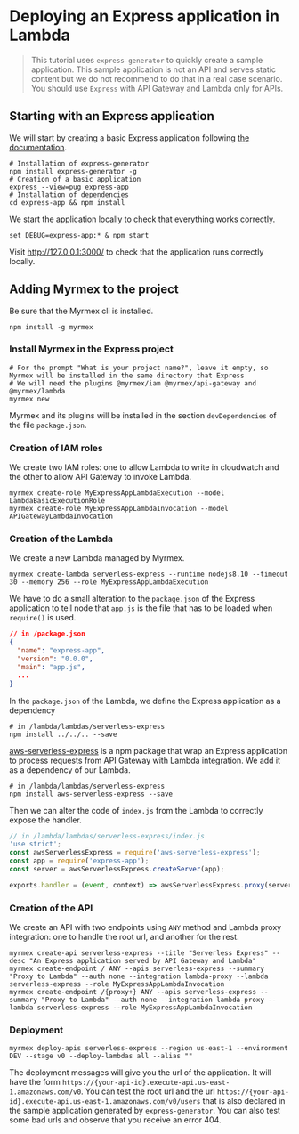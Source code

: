 # Deploying an Express application in Lambda

> This tutorial uses `express-generator` to quickly create a sample application. This sample application is not an API and serves static content but we do not
recommend to do that in a real case scenario. You should use `Express` with API Gateway and Lambda only for APIs.

## Starting with an Express application

We will start by creating a basic Express application following [the documentation](https://expressjs.com/en/starter/generator.html).

```shell
# Installation of express-generator
npm install express-generator -g
# Creation of a basic application
express --view=pug express-app
# Installation of dependencies
cd express-app && npm install
```

We start the application locally to check that everything works correctly.

```shell
set DEBUG=express-app:* & npm start
```

Visit http://127.0.0.1:3000/ to check that the application runs correctly locally.

## Adding Myrmex to the project

Be sure that the Myrmex cli is installed.

```shell
npm install -g myrmex
```

### Install Myrmex in the Express project

```shell
# For the prompt "What is your project name?", leave it empty, so Myrmex will be installed in the same directory that Express
# We will need the plugins @myrmex/iam @myrmex/api-gateway and @myrmex/lambda
myrmex new
```

Myrmex and its plugins will be installed in the section `devDependencies` of the file `package.json`.

### Creation of IAM roles

We create two IAM roles: one to allow Lambda to write in cloudwatch and the other to allow API Gateway to invoke Lambda.

```shell
myrmex create-role MyExpressAppLambdaExecution --model LambdaBasicExecutionRole
myrmex create-role MyExpressAppLambdaInvocation --model APIGatewayLambdaInvocation
```

### Creation of the Lambda

We create a new Lambda managed by Myrmex.

```shell
myrmex create-lambda serverless-express --runtime nodejs8.10 --timeout 30 --memory 256 --role MyExpressAppLambdaExecution
```

We have to do a small alteration to the `package.json` of the Express application to tell node that `app.js` is the file that
has to be loaded when `require()` is used.

```json
// in /package.json
{
  "name": "express-app",
  "version": "0.0.0",
  "main": "app.js",
  ...
}
```

In the `package.json` of the Lambda, we define the Express application as a dependency

```shell
# in /lambda/lambdas/serverless-express
npm install ../../.. --save
```

[aws-serverless-express](https://github.com/awslabs/aws-serverless-express) is a npm package that wrap an Express application
to process requests from API Gateway with Lambda integration. We add it as a dependency of our Lambda.

```shell
# in /lambda/lambdas/serverless-express
npm install aws-serverless-express --save
```

Then we can alter the code of `index.js` from the Lambda to correctly expose the handler.

```javascript
// in /lambda/lambdas/serverless-express/index.js
'use strict';
const awsServerlessExpress = require('aws-serverless-express');
const app = require('express-app');
const server = awsServerlessExpress.createServer(app);

exports.handler = (event, context) => awsServerlessExpress.proxy(server, event, context);
```

### Creation of the API

We create an API with two endpoints using `ANY` method and Lambda proxy integration: one to handle the root url, and another
for the rest.

```shell
myrmex create-api serverless-express --title "Serverless Express" --desc "An Express application served by API Gateway and Lambda"
myrmex create-endpoint / ANY --apis serverless-express --summary "Proxy to Lambda" --auth none --integration lambda-proxy --lambda serverless-express --role MyExpressAppLambdaInvocation
myrmex create-endpoint /{proxy+} ANY --apis serverless-express --summary "Proxy to Lambda" --auth none --integration lambda-proxy --lambda serverless-express --role MyExpressAppLambdaInvocation
```

### Deployment

```shell
myrmex deploy-apis serverless-express --region us-east-1 --environment DEV --stage v0 --deploy-lambdas all --alias ""
```

The deployment messages will give you the url of the application. It will have the form
`https://{your-api-id}.execute-api.us-east-1.amazonaws.com/v0`.
You can test the root url and the url `https://{your-api-id}.execute-api.us-east-1.amazonaws.com/v0/users` that is also
declared in the sample application generated by `express-generator`. You can also test some bad urls and observe that you
receive an error 404.

